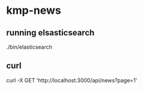 # kmp-news

## running elsasticsearch
./bin/elasticsearch

## curl
curl -X GET 'http://localhost:3000/api/news?page=1' 
